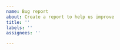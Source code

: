 ```yaml
---
name: Bug report
about: Create a report to help us improve
title: ''
labels: ''
assignees: ''

---
```


<!--

**IMPORTANT**: Please DO NOT publish confidential information in this issue. 

Keep in mind that the temboard log files may contain sensible data.

If you want to publish any file or information in this issue, please add a 
note stating that you have the right to do so.

If secrets were accidentally shared or attached to a support ticket, please
notifiy us immediately to ensure this data is redacted and deleted. If we 
suspect that secrets were accidentally submitted to an issue, we will bring this 
to your attention and take action to remove them.

Alternatively, if sharing those secrets is necessary to solve your problem, 
please consider contracting commercial support and send us an email 
at <contact@dalibo.com>

Thank you.
The Temboard Development Team

-->

